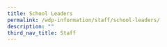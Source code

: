 ```yaml
---
title: School Leaders
permalink: /wdp-information/staff/school-leaders/
description: ""
third_nav_title: Staff
---
```


